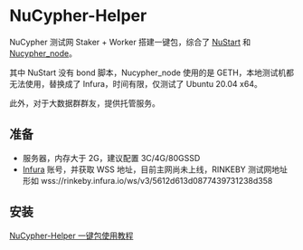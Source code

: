 # NuCypher-Helper

NuCypher 测试网 Staker + Worker 搭建一键包，综合了 [NuStart](https://github.com/Achi101/NuStart) 和 [Nucypher_node](https://gitee.com/beny1234/nucypher_node)。

其中 NuStart 没有 bond 脚本，Nucypher_node 使用的是 GETH，本地测试机都无法使用，替换成了 Infura，时间有限，仅测试了 Ubuntu 20.04 x64。

此外，对于大数据群群友，提供托管服务。

## 准备

- 服务器，内存大于 2G，建议配置 3C/4G/80GSSD
- [Infura](https://infura.io/) 账号，并获取 WSS 地址，目前主网尚未上线，RINKEBY 测试网地址形如 wss://rinkeby.infura.io/ws/v3/5612d613d0877439731238d358

## 安装

[NuCypher-Helper 一键包使用教程](https://nufans.club/2020/nucypher-helper-yi-jian-bao-shi-yong-jiao-cheng-7830028c)
